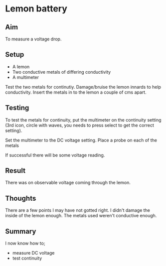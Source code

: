 # Lemon battery

## Aim
To measure a voltage drop.

## Setup
- A lemon
- Two conductive metals of differing conductivity
- A multimeter

Test the two metals for continutiy.
Damage/bruise the lemon innards to help conductivity.
Insert the metals in to the lemon a couple of cms apart.

## Testing
To test the metals for continuity, put the multimeter on the continuity setting (3rd icon, circle with waves, you needs to press select to get the correct setting).

Set the multimeter to the DC voltage setting.
Place a probe on each of the metals

If successful there will be some voltage reading.

## Result
There was on observable voltage coming through the lemon.

## Thoughts
There are a few points I may have not gotted right.
I didn't damage the inside of the lemon enough.
The metals used weren't conductive enough.

## Summary
I now know how to;
- measure DC voltage
- test continuity